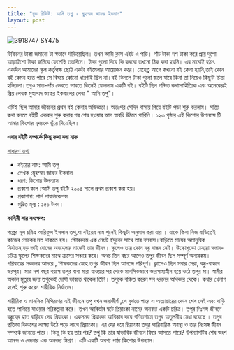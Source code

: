 ```yaml
---
title: "বুক রিভিউ: আমি তপু - মুহম্মদ জাফর ইকবাল"
layout: post
---
```

![3918747 _SY475_](https://user-images.githubusercontent.com/41387794/143085039-25a0cc1d-548b-4431-b526-342359b3a3df.jpg)

টিফিনের টাকা জমানো টা স্বভাবে দাঁড়িয়েছিল। তখন আমি ক্লাস এইট এ পড়ি। পাঁচ টাকা দশ টাকা করে প্রায় দুশো আড়াইশো টাকা জমিয়ে ফেলেছি ততদিনে। টাকা গুলো দিয়ে কি করবো তখনো ঠিক করা হয়নি। এর মাঝেই হঠাৎ একদিন আমাদের স্কুল কর্তৃপক্ষ ছোট্ট একটা বইমেলার আয়োজন করে। যেহেতু আগে কখনো বই কেনা হয়নি,তাই কোন বই কেমন হতে পারে সে বিষয়ে কোনো ধারণাই ছিল না।বই কিনলে টাকা গুলো জলে যাবে কিনা তা নিয়েও কিছুটা চিন্তা হচ্ছিলো।তবুও সাত-পাঁচ ভেবতে ভাবতে কিনেই ফেললাম একটি বই। বইটি ছিল নন্দিত কথাসাহিত্যিক এবং অনেকেরই প্রিয় লেখক মুহাম্মদ জাফর ইকবালের লেখা " আমি তপু"।

এটিই ছিল আমার জীবনের প্রথম বই কেনার অভিজ্ঞতা।
অতঃপর সেদিন বাসায় গিয়ে বইটি পড়া শুরু করলাম। সত্যি কথা বলতে বইটি একবার শুরু করার পর শেষ হওয়ার আগ অবধি উঠতে পারিনি। ১২৩ পৃষ্ঠার এই কিশোর উপন্যাস টি আমার কিশোর হৃদয়কে ছুঁয়ে দিয়েছিল।




**এবার বইটি সম্পর্কে কিছু কথা বলা যাক**

<ins>সাধারণ তথ্য</ins>


* বইয়ের নাম: আমি তপু
* লেখক :মুহম্মদ জাফর ইকবাল
* ধরণ: কিশোর উপন্যাস
* প্রকাশ কাল :আমি তপু বইটি ২০০৫ সালে প্রথম প্রকাশ করা হয়।
* প্রকাশনা: পার্ল পাবলিকেশন্স
* মুদ্রিত মূল্য : ১৫০ টাকা।


**কাহিনী সার সংক্ষেপ:**

গল্পের মূল চরিত্র আরিফুল ইসলাম তপু,যা বইয়ের নাম শুনেই কিছুটা অনুমান করা যায় । যাকে কিনা নিজ বাড়িতেই কাজের লোকের মত থাকতে হয়। স্টোররুমে এক নেংটি ইঁদুরের সাথে তার বসবাস।বাড়িতে মায়ের অমানুষিক নির্যাতন,বড় ভাই বোনের অবহেলার মাঝেই তার জীবন। স্কুলেও তার কোন বন্ধু বান্ধব নেই। উস্কোখুস্কো চেহারা স্বভাব-চরিত্র  স্কুলের শিক্ষকদের মাঝে ত্রাসের সঞ্চার করে। অথচ তিন বছর আগেও তপুর জীবন ছিল সম্পূর্ণ অন্যরকম। পরিবারের সকলের আদরে , শিক্ষকদের স্নেহে তপুর জীবন ছিল আনন্দে পরিপূর্ণ। ক্লাসেও ছিল সবার সেরা, বন্ধু-বান্ধবে ভরপুর।
মাত্র দশ বছর বয়সে তপুর বাবা মারা যাওয়ার পর থেকে মানসিকভাবে ভারসাম্যহীন হয়ে ওঠে তপুর মা। স্বামীর অকাল মৃত্যুর জন্য তপুকেই দোষী ভাবতে থাকেন তিনি। তপুকে বঞ্চিত করেন সব ধরনের অধিকার থেকে। কথার খেলাপ হলেই শুরু করেন শারীরিক নির্যাতন।

শারীরিক ও মানসিক নিপিরণের এই জীবনে তপু যখন জরাজীর্ণ ,সে বুঝতে পারে এ অত্যাচারের কোন শেষ নেই এবং বাড়ি হতে পালিয়ে যাওয়ার পরিকল্পনা করে। তখন আবির্ভাব ঘটে প্রিয়াংকা নামের অনবদ্য একটি চরিত্র। তপুর নিঃসঙ্গ জীবনে বন্ধুত্বের হাত বাড়িয়ে দেয় প্রিয়াংকা। একসময় প্রিয়াংকা আবিষ্কার করে গণিতশাস্ত্রে তপুর অতুলনীয় মেধা রয়েছে । তপুর প্রতিভা বিকাশের লক্ষ্যে উঠে পড়ে লাগে প্রিয়াংকা। এর যের ধরে প্রিয়াংকা তপুর পারিবারিক অবস্থা ও তার নিঃসঙ্গ জীবন সম্পর্কে জানতে পারে। কিন্তু কি হয় তার পর? তপু কি তার স্বাভাবিক জীবনে ফিরে আসতে পারে?
উপন্যাসটির শেষ অংশ আনন্দ ও বেদনার এক অনবদ্য মিশ্রণ। এটি একটি অবশ্য পাঠ্য কিশোর উপন্যাস।



<script src="https://utteranc.es/client.js"
        repo="https://amuu26.github.io/demo/" 
        issue-term="pathname"
        theme="github-dark"
        label="comment"
        crossorigin="anonymous"
        async>
</script>
